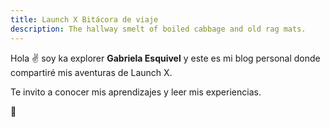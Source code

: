 ```yaml
---
title: Launch X Bitácora de viaje
description: The hallway smelt of boiled cabbage and old rag mats.
---
```


Hola ✌️  soy ka explorer **Gabriela Esquivel** y este es mi blog personal donde compartiré mis aventuras de Launch X.

Te invito a conocer mis aprendizajes y leer mis experiencias.

🚀
